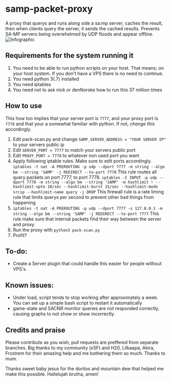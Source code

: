 # samp-packet-proxy
A proxy that querys and runs along side a sa:mp server, caches the result, then when clients query the server, it sends the cached results. Prevents SA-MP servers being overwhelmed by UDP floods and appear offline.
![Infographic](http://i.imgur.com/D3Uzmri.png)

## Requirements for the system running it
1. You need to be able to run python scripts on your host. That means; on your host system. If you don't have a VPS there is no need to continue. 
2. You need python 3(.7) installed
3. You need iptables
4. You need not to ask nick or denNorske how to run this 37 million times

## How to use
This how too implies that your server port is `7777`, and your proxy port is `7778` and that your a somewhat familiar with python. If not, *change this* accordingly.
1. Edit pack-scan.py and change `SAMP_SERVER_ADDRESS = "YOUR SERVER IP"` to your servers public ip
2. Edit `SERVER_PORT = 7777` to match your servers public port
3. Edit `PROXY_PORT = 7778` to whatever non used port you want
4. Apply following iptable rules. Make sure to edit ports accordingly.
    `iptables -t nat -A PREROUTING -p udp --dport 7777 -m string --algo bm --string 'SAMP' -j REDIRECT --to-port 7778` This rule routes all query packets on port 7777, to port 7778.
    `iptables -I INPUT -p udp --dport 7778 -m string --algo bm --string 'SAMP' -m hashlimit ! --hashlimit-upto 10/sec --hashlimit-burst 15/sec --hashlimit-mode srcip --hashlimit-name query -j DROP` This firewall rule is a rate liming rule that limits querys per second to prevent other bad things from happening
5. `iptables -t nat -A PREROUTING -p udp --dport 7777 -s 127.0.0.1 -m string --algo bm --string 'SAMP' -j REDIRECT --to-port 7777` This rule make sure that internal packets find their way between the server and proxy. 
6. Run the proxy with `python3 pack-scan.py`
7. Profit?


## To-do: 
- Create a Server plugin that could handle this easier for people without VPS's. 

## Known issues:
- Under load, script tends to stop working after approximately a week. You can set up a simple bash script to restart it automatically
- game-state and SACNR monitor queries are not responded correctly, causing graphs to not show or show incorrectly.

## Credits and praise
Please contribute as you wish, pull requests are preffered from separate branches.
Big thanks to my community (xSF) and H20, Lilkaapa, Akira, Frxstrem for their amazing help and me bothering them so much.
Thanks to mum.

Thanks sweet baby jesus for the doritos and mountain dew that helped me make this possible. Hallelujah brutha, amen!


